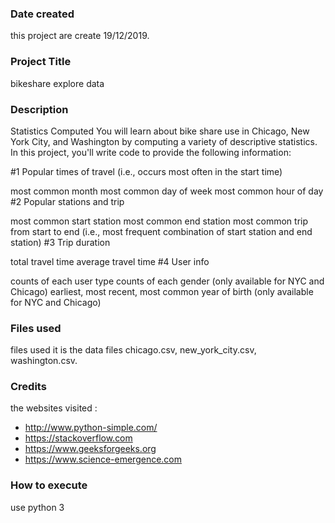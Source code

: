 ### Date created
this project are create 19/12/2019.

### Project Title
bikeshare explore data

### Description
Statistics Computed
You will learn about bike share use in Chicago, New York City, and Washington by computing a variety of descriptive statistics. In this project, you'll write code to provide the following information:

#1 Popular times of travel (i.e., occurs most often in the start time)

most common month
most common day of week
most common hour of day
#2 Popular stations and trip

most common start station
most common end station
most common trip from start to end (i.e., most frequent combination of start station and end station)
#3 Trip duration

total travel time
average travel time
#4 User info

counts of each user type
counts of each gender (only available for NYC and Chicago)
earliest, most recent, most common year of birth (only available for NYC and Chicago)

### Files used
files used it is the data files chicago.csv, new_york_city.csv, washington.csv.

### Credits
the websites visited :

- http://www.python-simple.com/
- https://stackoverflow.com
- https://www.geeksforgeeks.org
- https://www.science-emergence.com

### How to execute
use python 3


